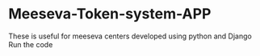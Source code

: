 # Meeseva-Token-system-APP
These is useful for meeseva centers developed using python and Django
Run the code
